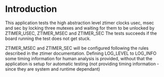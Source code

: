 # Introduction

This application tests the high abstraction level ztimer clocks usec, msec and sec
by locking three mutexes and waiting for them to
be unlocked by ZTIMER_USEC, ZTIMER_MSEC and ZTIMER_SEC
The tests succeeds if the board running the test does not get stuck.

ZTIMER_MSEC and ZTIMER_SEC will be configured following the rules described
in the ztimer documentation. Defining LOG_LEVEL to LOG_INFO some timing information
for human analysis is provided, without that the application is setup for automatic
testing (not providing timing information -since they are system and runtime dependant)

